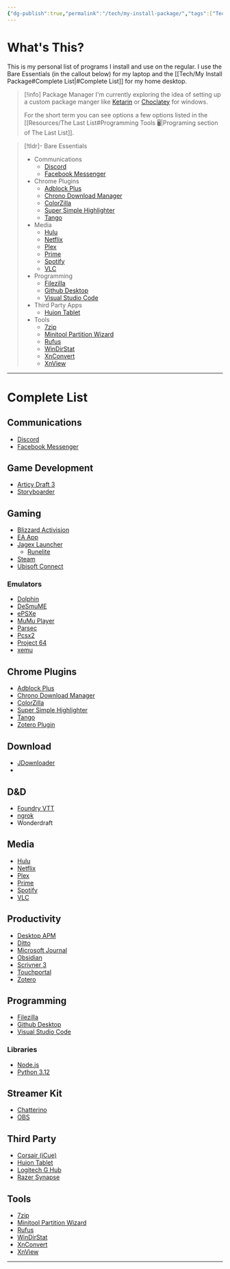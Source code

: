 ```yaml
---
{"dg-publish":true,"permalink":"/tech/my-install-package/","tags":["Tech"],"created":"2025-07-16","updated":"2025-07-21T22:47:23.906-04:00"}
---
```


# What's This?
This is my personal list of programs I install and use on the regular. I use the Bare Essentials (in the callout below) for my laptop and the [[Tech/My Install Package#Complete List\|#Complete List]] for my home desktop.

> [!info] Package Manager
> I'm currently exploring the idea of setting up a custom package manger like [Ketarin](https://ketarin.org/) or [Choclatey](https://chocolatey.org/) for windows.
> 
> For the short term you can see options a few options listed in the [[Resources/The Last List#Programming Tools 🖥\|Programing section of The Last List]].

> [!tldr]- Bare Essentials
> - Communications
> 	- [Discord](https://discord.com/download)
> 	- [Facebook Messenger](https://www.messenger.com/desktop)
> - Chrome Plugins
> 	- [Adblock Plus](https://chromewebstore.google.com/detail/adblock-plus-free-ad-bloc/cfhdojbkjhnklbpkdaibdccddilifddb)
> 	- [Chrono Download Manager](https://chromewebstore.google.com/detail/chrono-download-manager/mciiogijehkdemklbdcbfkefimifhecn)
> 	- [ColorZilla](https://chromewebstore.google.com/detail/colorzilla/bhlhnicpbhignbdhedgjhgdocnmhomnp)
> 	- [Super Simple Highlighter](https://chromewebstore.google.com/detail/super-simple-highlighter/hhlhjgianpocpoppaiihmlpgcoehlhio)
> 	- [Tango](https://chromewebstore.google.com/detail/tango-%E2%80%93-document-and-auto/lggdbpblkekjjbobadliahffoaobaknh)
> - Media
> 	- [Hulu](https://apps.microsoft.com/detail/9wzdncrfj3l1)
> 	- [Netflix](https://apps.microsoft.com/detail/9wzdncrfj3tj)
> 	- [Plex](https://apps.microsoft.com/detail/xp9cdqw6ml4nqn)
> 	- [Prime](https://apps.microsoft.com/detail/9p6rc76msmmj)
> 	- [Spotify](https://apps.microsoft.com/detail/9ncbcszsjrsb)
> 	- [VLC](https://www.videolan.org/vlc/)
> - Programming
> 	- [Filezilla](https://filezilla-project.org/download.php?platform=win64)
> 	- [Github Desktop](https://desktop.github.com/download/)
> 	- [Visual Studio Code](https://code.visualstudio.com/download)
> - Third Party Apps
> 	- [Huion Tablet](https://driverdl.huion.com/driver/Win/HuionTablet_WinDriver_v15.7.6.1858.exe)
> - Tools
> 	- [7zip](https://www.7-zip.org/download.html)
> 	- [Minitool Partition Wizard](https://www.partitionwizard.com/download.html)
> 	- [Rufus](https://rufus.ie/en/)
> 	- [WinDirStat](https://windirstat.net/download.html)
> 	- [XnConvert](https://www.xnview.com/en/xnconvert/#downloads)
> 	- [XnView](https://www.xnview.com/en/xnview/#downloads)

---
# Complete List
## Communications
- [Discord](https://discord.com/download)
- [Facebook Messenger](https://www.messenger.com/desktop)
## Game Development
- [Articy Draft 3](https://www.articy.com/en/)
- [Storyboarder](https://wonderunit.com/storyboarder/)
## Gaming
- [Blizzard Activision](https://download.battle.net/en-us?product=bnetdesk)
- [EA App](https://www.ea.com/ea-app)
- [Jagex Launcher](https://www.runescape.com/launcher)
	- [Runelite](https://runelite.net/)
- [Steam](https://store.steampowered.com/about/download)
- [Ubisoft Connect](https://www.ubisoft.com/en-us/ubisoft-connect/download)
### Emulators
- [Dolphin](https://dolphin-emu.org/download/)
- [DeSmuME](http://desmume.org/download/)
- [ePSXe](https://www.epsxe.com/download.php)
- [MuMu Player](https://www.mumuplayer.com/download/)
- [Parsec](https://parsec.app/downloads)
- [Pcsx2](https://pcsx2.net/downloads/)
- [Project 64](https://www.pj64-emu.com/windows-downloads)
- [xemu](https://xemu.app/)
## Chrome Plugins
- [Adblock Plus](https://chromewebstore.google.com/detail/adblock-plus-free-ad-bloc/cfhdojbkjhnklbpkdaibdccddilifddb)
- [Chrono Download Manager](https://chromewebstore.google.com/detail/chrono-download-manager/mciiogijehkdemklbdcbfkefimifhecn)
- [ColorZilla](https://chromewebstore.google.com/detail/colorzilla/bhlhnicpbhignbdhedgjhgdocnmhomnp)
- [Super Simple Highlighter](https://chromewebstore.google.com/detail/super-simple-highlighter/hhlhjgianpocpoppaiihmlpgcoehlhio)
- [Tango](https://chromewebstore.google.com/detail/tango-%E2%80%93-document-and-auto/lggdbpblkekjjbobadliahffoaobaknh)
- [Zotero Plugin](https://chromewebstore.google.com/detail/zotero-connector/ekhagklcjbdpajgpjgmbionohlpdbjgc?hl=en)
## Download
- [JDownloader](https://jdownloader.org/)
- 
## D&D
- [Foundry VTT](https://foundryvtt.com/article/installation/)
- [ngrok](https://ngrok.com/downloads/windows)
- Wonderdraft
## Media
- [Hulu](https://apps.microsoft.com/detail/9wzdncrfj3l1)
- [Netflix](https://apps.microsoft.com/detail/9wzdncrfj3tj)
- [Plex](https://apps.microsoft.com/detail/xp9cdqw6ml4nqn)
- [Prime](https://apps.microsoft.com/detail/9p6rc76msmmj)
- [Spotify](https://apps.microsoft.com/detail/9ncbcszsjrsb)
- [VLC](https://www.videolan.org/vlc/)
## Productivity
- [Desktop APM](https://www.desktopapm.com/)
- [Ditto](https://apps.microsoft.com/detail/9nblggh3zbjq)
- [Microsoft Journal](https://apps.microsoft.com/detail/9n318r854rhh)
- [Obsidian](https://obsidian.md/download)
- [Scrivner 3](https://www.literatureandlatte.com/download?product=Scrivener)
- [Touchportal](https://www.touch-portal.com/)
- [Zotero](https://www.zotero.org/download/)
## Programming
- [Filezilla](https://filezilla-project.org/download.php?platform=win64)
- [Github Desktop](https://desktop.github.com/download/)
- [Visual Studio Code](https://code.visualstudio.com/download)
### Libraries
- [Node.js](https://nodejs.org/en/download)
- [Python 3.12](https://www.python.org/downloads/release/python-3120/)
## Streamer Kit
- [Chatterino](https://chatterino.com/)
- [OBS](https://obsproject.com/download)
## Third Party
- [Corsair (iCue)](https://www.corsair.com/us/en/s/downloads)
- [Huion Tablet](https://driverdl.huion.com/driver/Win/HuionTablet_WinDriver_v15.7.6.1858.exe)
- [Logitech G Hub](https://www.logitechg.com/en-us/innovation/g-hub.html)
- [Razer Synapse](https://www.razer.com/synapse-4)
## Tools
- [7zip](https://www.7-zip.org/download.html)
- [Minitool Partition Wizard](https://www.partitionwizard.com/download.html)
- [Rufus](https://rufus.ie/en/)
- [WinDirStat](https://windirstat.net/download.html)
- [XnConvert](https://www.xnview.com/en/xnconvert/#downloads)
- [XnView](https://www.xnview.com/en/xnview/#downloads)

---
